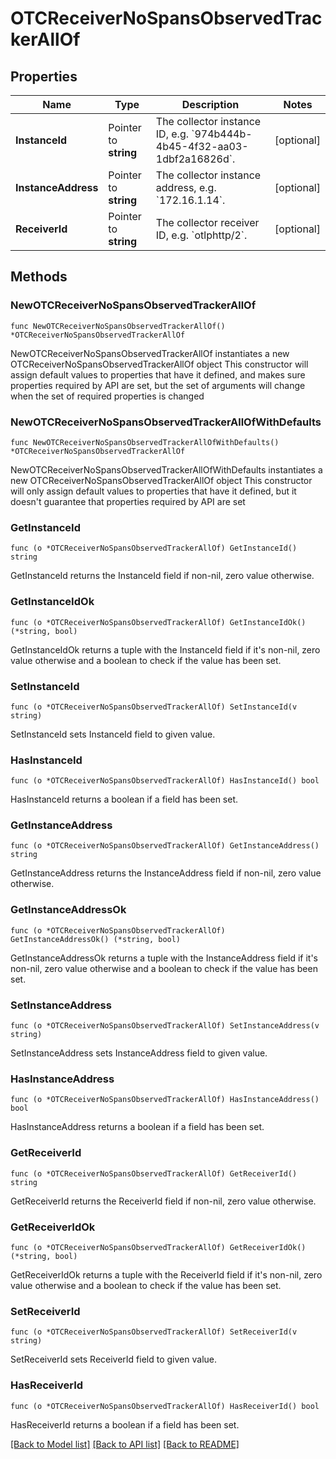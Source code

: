 # OTCReceiverNoSpansObservedTrackerAllOf

## Properties

Name | Type | Description | Notes
------------ | ------------- | ------------- | -------------
**InstanceId** | Pointer to **string** | The collector instance ID, e.g. &#x60;974b444b-4b45-4f32-aa03-1dbf2a16826d&#x60;. | [optional] 
**InstanceAddress** | Pointer to **string** | The collector instance address, e.g. &#x60;172.16.1.14&#x60;. | [optional] 
**ReceiverId** | Pointer to **string** | The collector receiver ID, e.g. &#x60;otlphttp/2&#x60;. | [optional] 

## Methods

### NewOTCReceiverNoSpansObservedTrackerAllOf

`func NewOTCReceiverNoSpansObservedTrackerAllOf() *OTCReceiverNoSpansObservedTrackerAllOf`

NewOTCReceiverNoSpansObservedTrackerAllOf instantiates a new OTCReceiverNoSpansObservedTrackerAllOf object
This constructor will assign default values to properties that have it defined,
and makes sure properties required by API are set, but the set of arguments
will change when the set of required properties is changed

### NewOTCReceiverNoSpansObservedTrackerAllOfWithDefaults

`func NewOTCReceiverNoSpansObservedTrackerAllOfWithDefaults() *OTCReceiverNoSpansObservedTrackerAllOf`

NewOTCReceiverNoSpansObservedTrackerAllOfWithDefaults instantiates a new OTCReceiverNoSpansObservedTrackerAllOf object
This constructor will only assign default values to properties that have it defined,
but it doesn't guarantee that properties required by API are set

### GetInstanceId

`func (o *OTCReceiverNoSpansObservedTrackerAllOf) GetInstanceId() string`

GetInstanceId returns the InstanceId field if non-nil, zero value otherwise.

### GetInstanceIdOk

`func (o *OTCReceiverNoSpansObservedTrackerAllOf) GetInstanceIdOk() (*string, bool)`

GetInstanceIdOk returns a tuple with the InstanceId field if it's non-nil, zero value otherwise
and a boolean to check if the value has been set.

### SetInstanceId

`func (o *OTCReceiverNoSpansObservedTrackerAllOf) SetInstanceId(v string)`

SetInstanceId sets InstanceId field to given value.

### HasInstanceId

`func (o *OTCReceiverNoSpansObservedTrackerAllOf) HasInstanceId() bool`

HasInstanceId returns a boolean if a field has been set.

### GetInstanceAddress

`func (o *OTCReceiverNoSpansObservedTrackerAllOf) GetInstanceAddress() string`

GetInstanceAddress returns the InstanceAddress field if non-nil, zero value otherwise.

### GetInstanceAddressOk

`func (o *OTCReceiverNoSpansObservedTrackerAllOf) GetInstanceAddressOk() (*string, bool)`

GetInstanceAddressOk returns a tuple with the InstanceAddress field if it's non-nil, zero value otherwise
and a boolean to check if the value has been set.

### SetInstanceAddress

`func (o *OTCReceiverNoSpansObservedTrackerAllOf) SetInstanceAddress(v string)`

SetInstanceAddress sets InstanceAddress field to given value.

### HasInstanceAddress

`func (o *OTCReceiverNoSpansObservedTrackerAllOf) HasInstanceAddress() bool`

HasInstanceAddress returns a boolean if a field has been set.

### GetReceiverId

`func (o *OTCReceiverNoSpansObservedTrackerAllOf) GetReceiverId() string`

GetReceiverId returns the ReceiverId field if non-nil, zero value otherwise.

### GetReceiverIdOk

`func (o *OTCReceiverNoSpansObservedTrackerAllOf) GetReceiverIdOk() (*string, bool)`

GetReceiverIdOk returns a tuple with the ReceiverId field if it's non-nil, zero value otherwise
and a boolean to check if the value has been set.

### SetReceiverId

`func (o *OTCReceiverNoSpansObservedTrackerAllOf) SetReceiverId(v string)`

SetReceiverId sets ReceiverId field to given value.

### HasReceiverId

`func (o *OTCReceiverNoSpansObservedTrackerAllOf) HasReceiverId() bool`

HasReceiverId returns a boolean if a field has been set.


[[Back to Model list]](../README.md#documentation-for-models) [[Back to API list]](../README.md#documentation-for-api-endpoints) [[Back to README]](../README.md)



